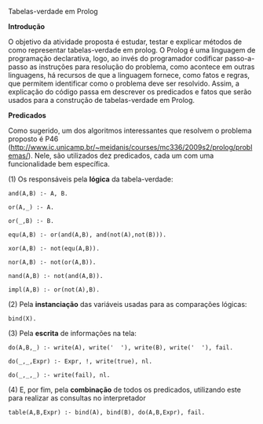 Tabelas-verdade em Prolog
 
**Introdução**

O objetivo da atividade proposta é estudar, testar e explicar métodos de como representar tabelas-verdade em prolog. O Prolog é uma linguagem de programação declarativa, logo, ao invés do programador codificar passo-a-passo as instruções para resolução do problema, como acontece em outras linguagens, há recursos de que a linguagem fornece, como fatos e regras, que permitem identificar como o problema deve ser resolvido. Assim, a explicação do código passa em descrever os predicados e fatos que serão usados para a construção de tabelas-verdade em Prolog.

**Predicados**

Como sugerido, um dos algoritmos interessantes que resolvem o problema proposto é P46 (http://www.ic.unicamp.br/~meidanis/courses/mc336/2009s2/prolog/problemas/). Nele, são utilizados dez predicados, cada um com uma funcionalidade bem específica.

(1) Os responsáveis pela **lógica** da tabela-verdade:

``and(A,B) :- A, B.``

``or(A,_) :- A.``

``or(_,B) :- B.``

``equ(A,B) :- or(and(A,B), and(not(A),not(B))).``

``xor(A,B) :- not(equ(A,B)).``

``nor(A,B) :- not(or(A,B)).``

``nand(A,B) :- not(and(A,B)).``

``impl(A,B) :- or(not(A),B).``

(2) Pela **instanciação** das variáveis usadas para as comparações lógicas: 

``bind(X).``

(3) Pela **escrita** de informações na tela:

``do(A,B,_) :- write(A), write('  '), write(B), write('  '), fail.``

``do(_,_,Expr) :- Expr, !, write(true), nl.``

``do(_,_,_) :- write(fail), nl.``

(4) E, por fim, pela **combinação** de todos os predicados, utilizando este para realizar as consultas no interpretador

``table(A,B,Expr) :- bind(A), bind(B), do(A,B,Expr), fail.``

